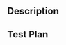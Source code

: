 ## Description

<!--
  Thank you for submitting a PR!

  Help us understand more of your work - you can explain what you did, post a
  link to an issue, screenshots etc. Anything helps!
-->

## Test Plan

<!--
    Help us test your work (**REQUIRED**).

    If you changed the code, please provide us with instructions of how we can
    try it out ourselves, so we can confirm it's working. You can also post
    screenshots/gifs/videos.
-->
